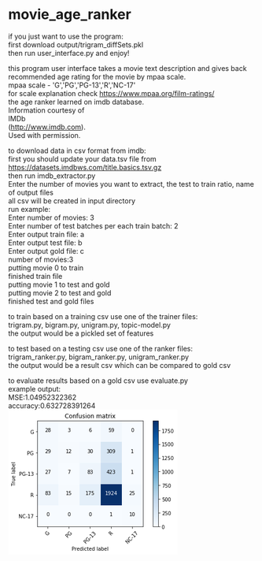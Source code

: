 # movie_age_ranker
if you just want to use the program:  
first download output/trigram_diffSets.pkl  
then run user_interface.py and enjoy!

this program user interface takes a movie text description and gives back recommended age rating for the movie by mpaa scale.  
mpaa scale - 'G','PG','PG-13','R','NC-17'  
for scale explanation check https://www.mpaa.org/film-ratings/  
the age ranker learned on imdb database.  
Information courtesy of  
IMDb  
(http://www.imdb.com).  
Used with permission.  

to download data in csv format from imdb:  
first you should update your data.tsv file from https://datasets.imdbws.com/title.basics.tsv.gz  
then run imdb_extractor.py  
Enter the number of movies you want to extract, the test to train ratio, name of output files  
all csv will be created in input directory  
run example:  
Enter number of movies: 3  
Enter number of test batches per each train batch: 2  
Enter output train file: a  
Enter output test file: b  
Enter output gold file: c  
number of movies:3  
putting movie 0 to train  
finished train file  
putting movie 1 to test and gold  
putting movie 2 to test and gold  
finished test and gold files  

to train based on a training csv use one of the trainer files:  
trigram.py, bigram.py, unigram.py, topic-model.py  
the output would be a pickled set of features

to test based on a testing csv use one of the ranker files:  
trigram_ranker.py, bigram_ranker.py, unigram_ranker.py  
the output would be a result csv which can be compared to gold csv

to evaluate results based on a gold csv use evaluate.py  
example output:  
MSE:1.04952322362  
accuracy:0.632728391264  
![AltText](confusion_matrix.png?raw=true)
